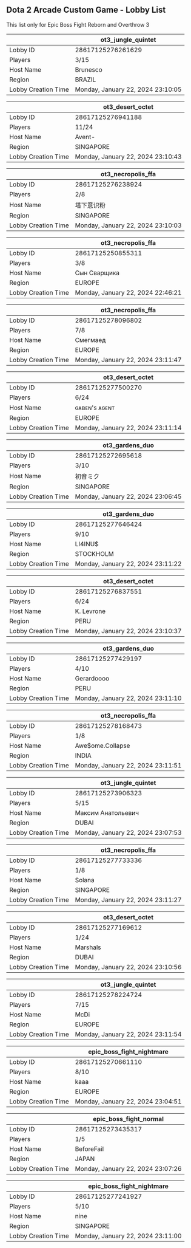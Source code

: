 ## Dota 2 Arcade Custom Game - Lobby List

This list only for Epic Boss Fight Reborn and Overthrow 3

|  | ot3_jungle_quintet |
| ------ | ------ |
| Lobby ID | 28617125276261629 |
| Players | 3/15 |
| Host Name | Brunesco |
| Region | BRAZIL |
| Lobby Creation Time | Monday, January 22, 2024 23:10:05 |


|  | ot3_desert_octet |
| ------ | ------ |
| Lobby ID | 28617125276941188 |
| Players | 11/24 |
| Host Name | Avent- |
| Region | SINGAPORE |
| Lobby Creation Time | Monday, January 22, 2024 23:10:43 |


|  | ot3_necropolis_ffa |
| ------ | ------ |
| Lobby ID | 28617125276238924 |
| Players | 2/8 |
| Host Name | 塔下意识粉 |
| Region | SINGAPORE |
| Lobby Creation Time | Monday, January 22, 2024 23:10:03 |


|  | ot3_necropolis_ffa |
| ------ | ------ |
| Lobby ID | 28617125250855311 |
| Players | 3/8 |
| Host Name | Сын Сварщика |
| Region | EUROPE |
| Lobby Creation Time | Monday, January 22, 2024 22:46:21 |


|  | ot3_necropolis_ffa |
| ------ | ------ |
| Lobby ID | 28617125278096802 |
| Players | 7/8 |
| Host Name | Смегмаед |
| Region | EUROPE |
| Lobby Creation Time | Monday, January 22, 2024 23:11:47 |


|  | ot3_desert_octet |
| ------ | ------ |
| Lobby ID | 28617125277500270 |
| Players | 6/24 |
| Host Name | ɢᴀʙᴇɴ's ᴀɢᴇɴᴛ |
| Region | EUROPE |
| Lobby Creation Time | Monday, January 22, 2024 23:11:14 |


|  | ot3_gardens_duo |
| ------ | ------ |
| Lobby ID | 28617125272695618 |
| Players | 3/10 |
| Host Name | 初音ミク |
| Region | SINGAPORE |
| Lobby Creation Time | Monday, January 22, 2024 23:06:45 |


|  | ot3_gardens_duo |
| ------ | ------ |
| Lobby ID | 28617125277646424 |
| Players | 9/10 |
| Host Name | LI4INU$ |
| Region | STOCKHOLM |
| Lobby Creation Time | Monday, January 22, 2024 23:11:22 |


|  | ot3_desert_octet |
| ------ | ------ |
| Lobby ID | 28617125276837551 |
| Players | 6/24 |
| Host Name | K. Levrone |
| Region | PERU |
| Lobby Creation Time | Monday, January 22, 2024 23:10:37 |


|  | ot3_gardens_duo |
| ------ | ------ |
| Lobby ID | 28617125277429197 |
| Players | 4/10 |
| Host Name | Gerardoooo |
| Region | PERU |
| Lobby Creation Time | Monday, January 22, 2024 23:11:10 |


|  | ot3_necropolis_ffa |
| ------ | ------ |
| Lobby ID | 28617125278168473 |
| Players | 1/8 |
| Host Name | Awe$ome.Collapse |
| Region | INDIA |
| Lobby Creation Time | Monday, January 22, 2024 23:11:51 |


|  | ot3_jungle_quintet |
| ------ | ------ |
| Lobby ID | 28617125273906323 |
| Players | 5/15 |
| Host Name | Максим Анатольевич |
| Region | DUBAI |
| Lobby Creation Time | Monday, January 22, 2024 23:07:53 |


|  | ot3_necropolis_ffa |
| ------ | ------ |
| Lobby ID | 28617125277733336 |
| Players | 1/8 |
| Host Name | Solana |
| Region | SINGAPORE |
| Lobby Creation Time | Monday, January 22, 2024 23:11:27 |


|  | ot3_desert_octet |
| ------ | ------ |
| Lobby ID | 28617125277169612 |
| Players | 1/24 |
| Host Name | Marshals |
| Region | DUBAI |
| Lobby Creation Time | Monday, January 22, 2024 23:10:56 |


|  | ot3_jungle_quintet |
| ------ | ------ |
| Lobby ID | 28617125278224724 |
| Players | 7/15 |
| Host Name | McDi |
| Region | EUROPE |
| Lobby Creation Time | Monday, January 22, 2024 23:11:54 |


|  | epic_boss_fight_nightmare |
| ------ | ------ |
| Lobby ID | 28617125270661110 |
| Players | 8/10 |
| Host Name | kaaa |
| Region | EUROPE |
| Lobby Creation Time | Monday, January 22, 2024 23:04:51 |


|  | epic_boss_fight_normal |
| ------ | ------ |
| Lobby ID | 28617125273435317 |
| Players | 1/5 |
| Host Name | BeforeFail |
| Region | JAPAN |
| Lobby Creation Time | Monday, January 22, 2024 23:07:26 |


|  | epic_boss_fight_nightmare |
| ------ | ------ |
| Lobby ID | 28617125277241927 |
| Players | 5/10 |
| Host Name | nine |
| Region | SINGAPORE |
| Lobby Creation Time | Monday, January 22, 2024 23:11:00 |


